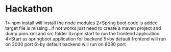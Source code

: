 # Hackathon
1> npm install will install the node modules
2>Spring boot code is added target file is missing ..if not works just need to create a maven project and dump pom.xml and src folder
3>npm start to run the frontend application
4>Start as springboot application for backend
5>by default frontend will run on 3000 port
6>by default backend will run on 8080 port
